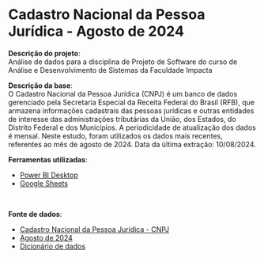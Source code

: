 # Cadastro Nacional da Pessoa Jurídica - Agosto de 2024
**Descrição do projeto**: <br/> Análise de dados para a disciplina de Projeto de Software do curso de Análise e Desenvolvimento de Sistemas da Faculdade Impacta
<br/>

**Descrição da base**:
<br/>
O Cadastro Nacional da Pessoa Jurídica (CNPJ) é um banco de dados gerenciado pela Secretaria Especial da Receita Federal do Brasil (RFB), que armazena informações cadastrais das pessoas jurídicas e outras entidades de interesse das administrações tributárias da União, dos Estados, do Distrito Federal e dos Municípios. A periodicidade de atualização dos dados é mensal. Neste estudo, foram utilizados os dados mais recentes, referentes ao mês de agosto de 2024. Data da última extração: 10/08/2024.
<br/>

**Ferramentas utilizadas**:<br/>
- [Power BI Desktop](https://www.microsoft.com/pt-br/power-platform/products/power-bi/desktop)<br/>
- [Google Sheets](https://docs.google.com/)
<br/>

**Fonte de dados**:<br/>
- [Cadastro Nacional da Pessoa Jurídica - CNPJ](https://dados.gov.br/dados/conjuntos-dados/cadastro-nacional-da-pessoa-juridica---cnpj)<br/>
- [Agosto de 2024](https://dadosabertos.rfb.gov.br/CNPJ/dados_abertos_cnpj/2024-08/)<br/>
- [Dicionário de dados](https://www.gov.br/receitafederal/dados/cnpj-metadados.pdf)
